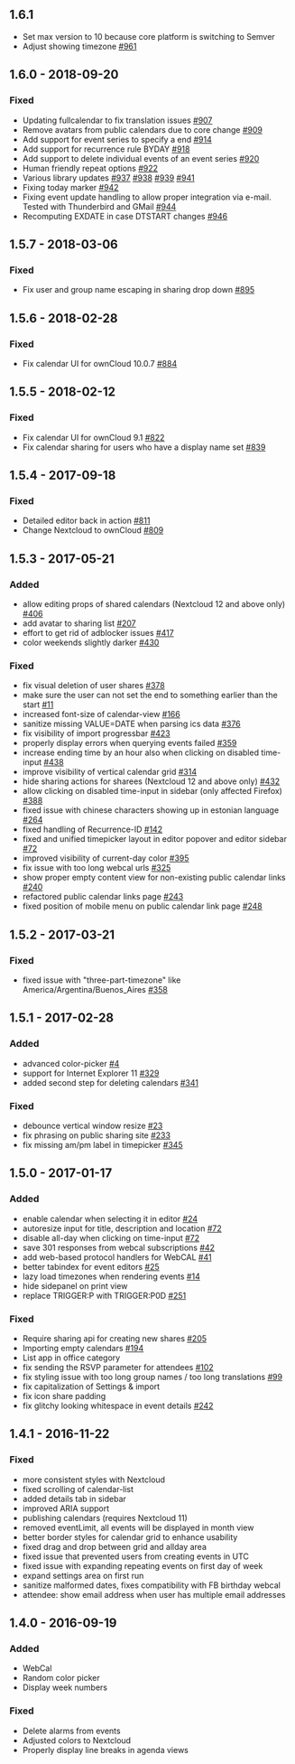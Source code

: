 ## 1.6.1

- Set max version to 10 because core platform is switching to Semver
- Adjust showing timezone
  [#961](https://github.com/owncloud/calendar/issues/961)

## 1.6.0 - 2018-09-20
### Fixed

- Updating fullcalendar to fix translation issues
  [#907](https://github.com/owncloud/calendar/pull/907)
- Remove avatars from public calendars due to core change
  [#909](https://github.com/owncloud/calendar/pull/909)
- Add support for event series to specify a end
  [#914](https://github.com/owncloud/calendar/pull/914)
- Add support for recurrence rule BYDAY
  [#918](https://github.com/owncloud/calendar/pull/918)
- Add support to delete individual events of an event series
  [#920](https://github.com/owncloud/calendar/pull/920)
- Human friendly repeat options
  [#922](https://github.com/owncloud/calendar/pull/922)
- Various library updates
  [#937](https://github.com/owncloud/calendar/pull/937)
  [#938](https://github.com/owncloud/calendar/pull/938)
  [#939](https://github.com/owncloud/calendar/pull/939)
  [#941](https://github.com/owncloud/calendar/pull/941)
- Fixing today marker
  [#942](https://github.com/owncloud/calendar/pull/942)
- Fixing event update handling to allow proper integration via e-mail. Tested with Thunderbird and GMail
  [#944](https://github.com/owncloud/calendar/pull/944)
- Recomputing EXDATE in case DTSTART changes
  [#946](https://github.com/owncloud/calendar/pull/946)

## 1.5.7 - 2018-03-06
### Fixed
- Fix user and group name escaping in sharing drop down
  [#895](https://github.com/owncloud/calendar/pull/895)

## 1.5.6 - 2018-02-28
### Fixed
- Fix calendar UI for ownCloud 10.0.7
  [#884](https://github.com/owncloud/calendar/pull/884)

## 1.5.5 - 2018-02-12
### Fixed
- Fix calendar UI for ownCloud 9.1
  [#822](https://github.com/owncloud/calendar/pull/822)
- Fix calendar sharing for users who have a display name set
  [#839](https://github.com/owncloud/calendar/pull/839)

## 1.5.4 - 2017-09-18
### Fixed
- Detailed editor back in action
  [#811](https://github.com/owncloud/calendar/pull/811)
- Change Nextcloud to ownCloud
  [#809](https://github.com/owncloud/calendar/pull/809)

## 1.5.3 - 2017-05-21
### Added
- allow editing props of shared calendars (Nextcloud 12 and above only)
  [#406](https://github.com/nextcloud/calendar/issues/406)
- add avatar to sharing list
  [#207](https://github.com/nextcloud/calendar/issues/207)
- effort to get rid of adblocker issues
  [#417](https://github.com/nextcloud/calendar/pull/417)
- color weekends slightly darker
  [#430](https://github.com/nextcloud/calendar/pull/430)


### Fixed
- fix visual deletion of user shares
  [#378](https://github.com/nextcloud/calendar/issues/378)
- make sure the user can not set the end to something earlier than the start
  [#11](https://github.com/nextcloud/calendar/issues/11)
- increased font-size of calendar-view
  [#166](https://github.com/nextcloud/calendar/issues/166)
- sanitize missing VALUE=DATE when parsing ics data
  [#376](https://github.com/nextcloud/calendar/issues/376)
- fix visibility of import progressbar
  [#423](https://github.com/nextcloud/calendar/issues/423)
- properly display errors when querying events failed
  [#359](https://github.com/nextcloud/calendar/issues/359)
- increase ending time by an hour also when clicking on disabled time-input
  [#438](https://github.com/nextcloud/calendar/issues/438)
- improve visibility of vertical calendar grid
  [#314](https://github.com/nextcloud/calendar/issues/314)
- hide sharing actions for sharees (Nextcloud 12 and above only)
  [#432](https://github.com/nextcloud/calendar/issues/432)
- allow clicking on disabled time-input in sidebar (only affected Firefox)
  [#388](https://github.com/nextcloud/calendar/issues/388)
- fixed issue with chinese characters showing up in estonian language
  [#264](https://github.com/nextcloud/calendar/issues/264)
- fixed handling of Recurrence-ID
  [#142](https://github.com/nextcloud/calendar/issues/142)
- fixed and unified timepicker layout in editor popover and editor sidebar
  [#72](https://github.com/nextcloud/calendar/issues/72)
- improved visibility of current-day color
  [#395](https://github.com/nextcloud/calendar/pull/395)
- fix issue with too long webcal urls
  [#325](https://github.com/nextcloud/calendar/issues/325)
- show proper empty content view for non-existing public calendar links
  [#240](https://github.com/nextcloud/calendar/issues/240)
- refactored public calendar links page
  [#243](https://github.com/nextcloud/calendar/issues/243)
- fixed position of mobile menu on public calendar link page
  [#248](https://github.com/nextcloud/calendar/issues/248)

## 1.5.2 - 2017-03-21
### Fixed
- fixed issue with "three-part-timezone" like America/Argentina/Buenos_Aires
  [#358](https://github.com/nextcloud/calendar/issues/358)

## 1.5.1 - 2017-02-28
### Added
- advanced color-picker
  [#4](https://github.com/nextcloud/calendar/issues/4)
- support for Internet Explorer 11
  [#329](https://github.com/nextcloud/calendar/pull/329)
- added second step for deleting calendars
  [#341](https://github.com/nextcloud/calendar/issues/341)

### Fixed
- debounce vertical window resize
  [#23](https://github.com/nextcloud/calendar/issues/23)
- fix phrasing on public sharing site
  [#233](https://github.com/nextcloud/calendar/issues/233)
- fix missing am/pm label in timepicker
  [#345](https://github.com/nextcloud/calendar/issues/345)

## 1.5.0 - 2017-01-17
### Added
- enable calendar when selecting it in editor
  [#24](https://github.com/nextcloud/calendar/issues/24)
- autoresize input for title, description and location
  [#72](https://github.com/nextcloud/calendar/issues/72)
- disable all-day when clicking on time-input
  [#72](https://github.com/nextcloud/calendar/issues/72)
- save 301 responses from webcal subscriptions
  [#42](https://github.com/nextcloud/calendar/issues/42)
- add web-based protocol handlers for WebCAL
  [#41](https://github.com/nextcloud/calendar/issues/41)
- better tabindex for event editors
  [#25](https://github.com/nextcloud/calendar/issues/25)
- lazy load timezones when rendering events
  [#14](https://github.com/nextcloud/calendar/issues/14)
- hide sidepanel on print view
- replace TRIGGER:P with TRIGGER:P0D
  [#251](https://github.com/nextcloud/calendar/issues/251)

### Fixed
- Require sharing api for creating new shares
  [#205](https://github.com/nextcloud/calendar/issues/205)
- Importing empty calendars
  [#194](https://github.com/nextcloud/calendar/issues/194)
- List app in office category
- fix sending the RSVP parameter for attendees
  [#102](https://github.com/nextcloud/calendar/issues/102)
- fix styling issue with too long group names / too long translations
  [#99](https://github.com/nextcloud/calendar/issues/99)
- fix capitalization of Settings & import
- fix icon share padding
- fix glitchy looking whitespace in event details
  [#242](https://github.com/nextcloud/calendar/issues/242)

## 1.4.1 - 2016-11-22
### Fixed
- more consistent styles with Nextcloud
- fixed scrolling of calendar-list
- added details tab in sidebar
- improved ARIA support
- publishing calendars (requires Nextcloud 11)
- removed eventLimit, all events will be displayed in month view
- better border styles for calendar grid to enhance usability
- fixed drag and drop between grid and allday area
- fixed issue that prevented users from creating events in UTC
- fixed issue with expanding repeating events on first day of week
- expand settings area on first run
- sanitize malformed dates, fixes compatibility with FB birthday webcal
- attendee: show email address when user has multiple email addresses

## 1.4.0 - 2016-09-19
### Added
- WebCal
- Random color picker
- Display week numbers

### Fixed
- Delete alarms from events
- Adjusted colors to Nextcloud
- Properly display line breaks in agenda views
